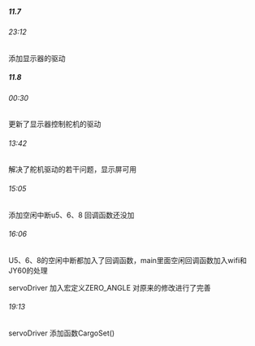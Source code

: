 ##### 11.7 

###### 23:12 

添加显示器的驱动

##### 11.8 

###### 00:30 

更新了显示器控制舵机的驱动

###### 13:42 

解决了舵机驱动的若干问题，显示屏可用

###### 15:05 

添加空闲中断u5、6、8 回调函数还没加

###### 16:06 

U5、6、8的空闲中断都加入了回调函数，main里面空闲回调函数加入wifi和JY60的处理

servoDriver 加入宏定义ZERO_ANGLE 对原来的修改进行了完善

###### 19:13

servoDriver 添加函数CargoSet()